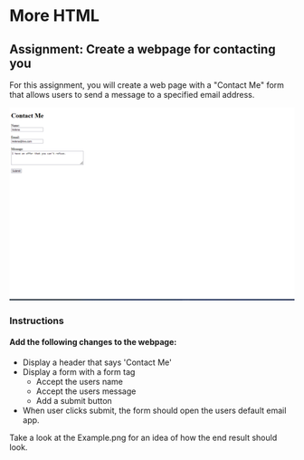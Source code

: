 # More HTML

## Assignment: Create a webpage for contacting you

For this assignment, you will create a web page with a "Contact Me" form that allows users to send a message to a specified email address.

![Example](Example.png)

### Instructions
#### Add the following changes to the webpage: 
- Display a header that says 'Contact Me' 
- Display a form with a form tag
  - Accept the users name
  - Accept the users message
  - Add a submit button
- When user clicks submit, the form should open the users default email app.


Take a look at the Example.png for an idea of how the end result should look.